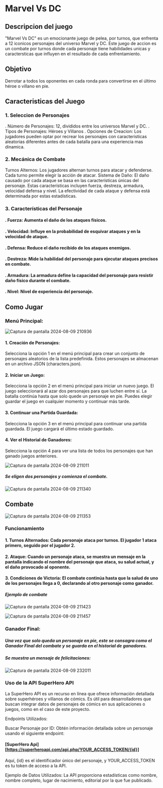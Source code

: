# Marvel Vs DC
## Descripcion del juego
"Marvel Vs DC" es un emocionante juego de pelea, por turnos, que enfrenta a 12 iconicos personajes del universo Marvel y DC. Este juego de accion es un combate por turnos donde cada personaje tiene habilidades unicas y caractersticas que influyen en el resultado de cada enfrentamiento.
## Objetivo
Derrotar a todos los oponentes en cada ronda para convertirse en el último héroe o villano en pie.
## Caracteristicas del Juego
### 1. Seleccion de Personajes
. Número de Personajes: 12, divididos entre los universos Marvel y DC.
. Tipos de Personajes: Héroes y Villanos
. Opciones de Creacion: Los jugadores pueden optar por recrear los personajes con caracteristicas aleatorias diferentes antes de cada batalla para una experiencia mas dinamica.
### 2. Mecánica de Combate
Turnos Alternos: Los jugadores alternan turnos para atacar y defenderse. Cada turno permite elegir la acción de atacar.
Sistema de Daño: El daño causado por cada ataque se basa en las características únicas del personaje. Estas características incluyen fuerza, destreza, armadura, velocidad defensa y nivel. La efectividad de cada ataque y defensa está determinada por estas estadísticas.
### 3. Características del Personaje
#### . Fuerza: Aumenta el daño de los ataques físicos.
#### . Velocidad: Influye en la probabilidad de esquivar ataques y en la velocidad de ataque.
#### . Defensa: Reduce el daño recibido de los ataques enemigos.
#### . Destreza: Mide la habilidad del personaje para ejecutar ataques precisos en combate.
#### . Armadura: La armadura define la capacidad del personaje para resistir daño físico durante el combate.
#### . Nivel: Nivel de experiencia del personaje.

## Como Jugar
### Menú Principal:

![Captura de pantalla 2024-08-09 210936](https://github.com/user-attachments/assets/de254a22-a36a-4a09-a4fd-93ba853639c0)


#### 1. Creación de Personajes:
Selecciona la opción 1 en el menú principal para crear un conjunto de personajes aleatorios de la lista predefinida. Estos personajes se almacenan en un archivo JSON (characters.json).

#### 2. Iniciar un Juego:
Selecciona la opción 2 en el menú principal para iniciar un nuevo juego. El juego seleccionará al azar dos personajes para que luchen entre sí.
La batalla continúa hasta que solo quede un personaje en pie.
Puedes elegir guardar el juego en cualquier momento y continuar más tarde.

#### 3. Continuar una Partida Guardada:
Selecciona la opción 3 en el menú principal para continuar una partida guardada. El juego cargará el último estado guardado.

#### 4. Ver el Historial de Ganadores:
Selecciona la opción 4 para ver una lista de todos los personajes que han ganado juegos anteriores.

![Captura de pantalla 2024-08-09 211011](https://github.com/user-attachments/assets/912e87bd-05c3-413d-a1ea-d0cc8961b3c8)

##### Se eligen dos personajes y comienza el combate.

![Captura de pantalla 2024-08-09 211340](https://github.com/user-attachments/assets/6e6fbad6-55a7-4523-9661-8c3aca2b2d10)

## Combate

![Captura de pantalla 2024-08-09 211353](https://github.com/user-attachments/assets/37a7f945-0187-4768-9a53-160d1a780871)

### Funcionamiento
#### 1. Turnos Alternados: Cada personaje ataca por turnos. El jugador 1 ataca primero, seguido por el jugador 2.
#### 2. Ataque: Cuando un personaje ataca, se muestra un mensaje en la pantalla indicando el nombre del personaje que ataca, su salud actual, y el daño provocado al oponente.
#### 3. Condiciones de Victoria: El combate continúa hasta que la salud de uno de los personajes llega a 0, declarando al otro personaje como ganador.

##### Ejemplo de combate

![Captura de pantalla 2024-08-09 211423](https://github.com/user-attachments/assets/5a976464-6d78-4875-81dc-7d04c4610d02)

![Captura de pantalla 2024-08-09 211457](https://github.com/user-attachments/assets/ddd5ed30-bf02-410c-8a08-4414452a8cf1)

### Ganador Final: 
##### Una vez que solo queda un personaje en pie, este se consagra como el Ganador Final del combate y se guarda en el historial de ganadores.
##### Se muestra un mensaje de felicitaciones:

![Captura de pantalla 2024-08-09 232011](https://github.com/user-attachments/assets/672c0180-c2bb-4b50-acfd-5a251ec86962)

### Uso de la API SuperHero API
La SuperHero API es un recurso en línea que ofrece información detallada sobre superhéroes y villanos de cómics. Es útil para desarrolladores que buscan integrar datos de personajes de cómics en sus aplicaciones o juegos, como en el caso de este proyecto.

Endpoints Utilizados:

Buscar Personaje por ID: Obtén información detallada sobre un personaje usando el siguiente endpoint:

#### [SuperHero Api] [https://superheroapi.com/api.php/YOUR_ACCESS_TOKEN/{id}]

Aquí, {id} es el identificador único del personaje, y YOUR_ACCESS_TOKEN es tu token de acceso a la API.

Ejemplo de Datos Utilizados: La API proporciona estadísticas como nombre, nombre completo, lugar de nacimiento, editorial por la que fue publicado.
